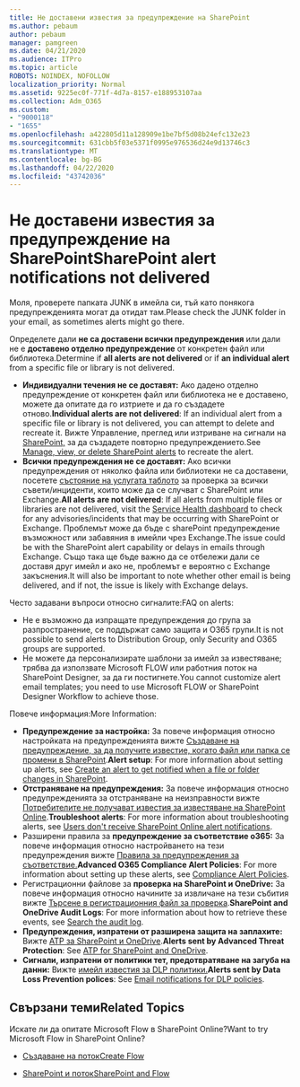 ```yaml
---
title: Не доставени известия за предупреждение на SharePoint
ms.author: pebaum
author: pebaum
manager: pamgreen
ms.date: 04/21/2020
ms.audience: ITPro
ms.topic: article
ROBOTS: NOINDEX, NOFOLLOW
localization_priority: Normal
ms.assetid: 9225ec0f-771f-4d7a-8157-e188953107aa
ms.collection: Adm_O365
ms.custom:
- "9000118"
- "1655"
ms.openlocfilehash: a422805d11a128909e1be7bf5d08b24efc132e23
ms.sourcegitcommit: 631cbb5f03e5371f0995e976536d24e9d13746c3
ms.translationtype: MT
ms.contentlocale: bg-BG
ms.lasthandoff: 04/22/2020
ms.locfileid: "43742036"
---
```

# <a name="sharepoint-alert-notifications-not-delivered"></a><span data-ttu-id="9ad20-102">Не доставени известия за предупреждение на SharePoint</span><span class="sxs-lookup"><span data-stu-id="9ad20-102">SharePoint alert notifications not delivered</span></span>

<span data-ttu-id="9ad20-103">Моля, проверете папката JUNK в имейла си, тъй като понякога предупрежденията могат да отидат там.</span><span class="sxs-lookup"><span data-stu-id="9ad20-103">Please check the JUNK folder in your email, as sometimes alerts might go there.</span></span>

<span data-ttu-id="9ad20-104">Определете дали **не са доставени всички предупреждения** или дали не е **доставено отделно предупреждение** от конкретен файл или библиотека.</span><span class="sxs-lookup"><span data-stu-id="9ad20-104">Determine if **all alerts are not delivered** or if **an individual alert** from a specific file or library is not delivered.</span></span>

- <span data-ttu-id="9ad20-105">**Индивидуални течения не се доставят:** Ако дадено отделно предупреждение от конкретен файл или библиотека не е доставено, можете да опитате да го изтриете и да го създадете отново.</span><span class="sxs-lookup"><span data-stu-id="9ad20-105">**Individual alerts are not delivered**: If an individual alert from a specific file or library is not delivered, you can attempt to delete and recreate it.</span></span> <span data-ttu-id="9ad20-106">Вижте Управление, преглед или изтриване на сигнали на [SharePoint,](https://support.office.com/article/manage-view-or-delete-sharepoint-alerts-99dfb19c-9a90-4a8c-aba1-aa8c8afb0de2) за да създадете повторно предупреждението.</span><span class="sxs-lookup"><span data-stu-id="9ad20-106">See [Manage, view, or delete SharePoint alerts](https://support.office.com/article/manage-view-or-delete-sharepoint-alerts-99dfb19c-9a90-4a8c-aba1-aa8c8afb0de2) to recreate the alert.</span></span>
- <span data-ttu-id="9ad20-107">**Всички предупреждения не се доставят:** Ако всички предупреждения от няколко файла или библиотеки не са доставени, посетете [състояние на услугата таблото](https://admin.microsoft.com/AdminPortal/Home#/servicehealth) за проверка за всички съвети/инциденти, които може да се случват с SharePoint или Exchange.</span><span class="sxs-lookup"><span data-stu-id="9ad20-107">**All alerts are not delivered**: If all alerts from multiple files or libraries are not delivered, visit the [Service Health dashboard](https://admin.microsoft.com/AdminPortal/Home#/servicehealth) to check for any advisories/incidents that may be occurring with SharePoint or Exchange.</span></span> <span data-ttu-id="9ad20-108">Проблемът може да бъде с sharePoint предупреждение възможност или забавяния в имейли чрез Exchange.</span><span class="sxs-lookup"><span data-stu-id="9ad20-108">The issue could be with the SharePoint alert capability or delays in emails through Exchange.</span></span> <span data-ttu-id="9ad20-109">Също така ще бъде важно да се отбележи дали се доставя друг имейл и ако не, проблемът е вероятно с Exchange закъснения.</span><span class="sxs-lookup"><span data-stu-id="9ad20-109">It will also be important to note whether other email is being delivered, and if not, the issue is likely with Exchange delays.</span></span>

<span data-ttu-id="9ad20-110">Често задавани въпроси относно сигналите:</span><span class="sxs-lookup"><span data-stu-id="9ad20-110">FAQ on alerts:</span></span>

- <span data-ttu-id="9ad20-111">Не е възможно да изпращате предупреждения до група за разпространение, се поддържат само защита и O365 групи.</span><span class="sxs-lookup"><span data-stu-id="9ad20-111">It is not possible to send alerts to Distribution Group, only Security and O365 groups are supported.</span></span>
- <span data-ttu-id="9ad20-112">Не можете да персонализирате шаблони за имейл за известяване; трябва да използвате Microsoft FLOW или работния поток на SharePoint Designer, за да ги постигнете.</span><span class="sxs-lookup"><span data-stu-id="9ad20-112">You cannot customize alert email templates; you need to use Microsoft FLOW or SharePoint Designer Workflow to achieve those.</span></span>

<span data-ttu-id="9ad20-113">Повече информация:</span><span class="sxs-lookup"><span data-stu-id="9ad20-113">More Information:</span></span>

- <span data-ttu-id="9ad20-114">**Предупреждение за настройка:** За повече информация относно настройката на предупрежденията вижте [Създаване на предупреждение, за да получите известие, когато файл или папка се промени в SharePoint](https://support.office.com/article/create-an-alert-to-get-notified-when-a-file-or-folder-changes-in-sharepoint-e5a79e7b-a146-46da-a9ef-d65409ba8918).</span><span class="sxs-lookup"><span data-stu-id="9ad20-114">**Alert setup**: For more information about setting up alerts, see [Create an alert to get notified when a file or folder changes in SharePoint](https://support.office.com/article/create-an-alert-to-get-notified-when-a-file-or-folder-changes-in-sharepoint-e5a79e7b-a146-46da-a9ef-d65409ba8918).</span></span>
- <span data-ttu-id="9ad20-115">**Отстраняване на предупреждения:** За повече информация относно предупрежденията за отстраняване на неизправности вижте [Потребителите не получават известия за известяване на SharePoint Online](https://docs.microsoft.com/sharepoint/support/sites/no-alert-notifications).</span><span class="sxs-lookup"><span data-stu-id="9ad20-115">**Troubleshoot alerts**: For more information about troubleshooting alerts, see [Users don't receive SharePoint Online alert notifications](https://docs.microsoft.com/sharepoint/support/sites/no-alert-notifications).</span></span>
- <span data-ttu-id="9ad20-116">Разширени правила за **предупреждение за съответствие o365:** За повече информация относно настройването на тези предупреждения вижте [Правила за предупреждения за съответствие.](https://docs.microsoft.com/office365/securitycompliance/alert-policies)</span><span class="sxs-lookup"><span data-stu-id="9ad20-116">**Advanced O365 Compliance Alert Policies**: For more information about setting up these alerts, see [Compliance Alert Policies](https://docs.microsoft.com/office365/securitycompliance/alert-policies).</span></span>
- <span data-ttu-id="9ad20-117">Регистрационни файлове за **проверка на SharePoint и OneDrive:** За повече информация относно начините за извличане на тези събития вижте [Търсене в регистрационния файл за проверка](https://docs.microsoft.com/office365/securitycompliance/search-the-audit-log-in-security-and-compliance#search-the-audit-log).</span><span class="sxs-lookup"><span data-stu-id="9ad20-117">**SharePoint and OneDrive Audit Logs**: For more information about how to retrieve these events, see [Search the audit log](https://docs.microsoft.com/office365/securitycompliance/search-the-audit-log-in-security-and-compliance#search-the-audit-log).</span></span>
- <span data-ttu-id="9ad20-118">**Предупреждения, изпратени от разширена защита на заплахите:** Вижте [ATP за SharePoint и OneDrive](https://docs.microsoft.com/office365/securitycompliance/atp-for-spo-odb-and-teams).</span><span class="sxs-lookup"><span data-stu-id="9ad20-118">**Alerts sent by Advanced Threat Protection**: See [ATP for SharePoint and OneDrive](https://docs.microsoft.com/office365/securitycompliance/atp-for-spo-odb-and-teams).</span></span>
- <span data-ttu-id="9ad20-119">**Сигнали, изпратени от политики тет, предотвратяване на загуба на данни:** Вижте [имейл известия за DLP политики.](https://docs.microsoft.com/office365/securitycompliance/use-notifications-and-policy-tips)</span><span class="sxs-lookup"><span data-stu-id="9ad20-119">**Alerts sent by Data Loss Prevention polices**: See [Email notifications for DLP policies](https://docs.microsoft.com/office365/securitycompliance/use-notifications-and-policy-tips).</span></span>

## <a name="related-topics"></a><span data-ttu-id="9ad20-120">Свързани теми</span><span class="sxs-lookup"><span data-stu-id="9ad20-120">Related Topics</span></span>

<span data-ttu-id="9ad20-121">Искате ли да опитате Microsoft Flow в SharePoint Online?</span><span class="sxs-lookup"><span data-stu-id="9ad20-121">Want to try Microsoft Flow in SharePoint Online?</span></span>

- [<span data-ttu-id="9ad20-122">Създаване на поток</span><span class="sxs-lookup"><span data-stu-id="9ad20-122">Create Flow</span></span>](https://support.office.com/article/a9c3e03b-0654-46af-a254-20252e580d01)

- [<span data-ttu-id="9ad20-123">SharePoint и поток</span><span class="sxs-lookup"><span data-stu-id="9ad20-123">SharePoint and Flow</span></span>](https://flow.microsoft.com//blog/sharepoint-and-flow/)
